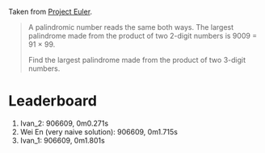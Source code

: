 Taken from [Project Euler](https://projecteuler.net/problem=4).

> A palindromic number reads the same both ways. The largest palindrome made from the product of two 2-digit numbers is 9009 = 91 × 99.
> 
> Find the largest palindrome made from the product of two 3-digit numbers.

# Leaderboard

1. Ivan_2: 906609, 0m0.271s
1. Wei En (very naive solution): 906609, 0m1.715s
2. Ivan_1: 906609, 0m1.801s
